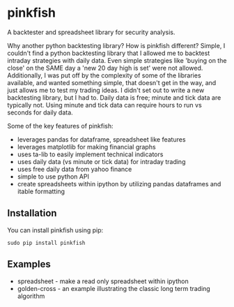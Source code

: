 pinkfish
======

A backtester and spreadsheet library for security analysis.

Why another python backtesting library?  How is pinkfish different?
Simple, I couldn't find a python backtesting library that I allowed me to backtest intraday strategies with daily data.  Even simple strategies like 'buying on the close' on the SAME day a 'new 20 day high is set' were not allowed.  Additionally, I was put off by the complexity of some of the libraries available, and wanted something simple, that doesn't get in the way, and just allows me to test my trading ideas.  I didn't set out to write a new backtesting library, but I had to.  Daily data is free; minute and tick data are typically not.  Using minute and tick data can require hours to run vs seconds for daily data.

Some of the key features of pinkfish:
 - leverages pandas for dataframe, spreadsheet like features
 - leverages matplotlib for making financial graphs
 - uses ta-lib to easily implement technical indicators
 - uses daily data (vs minute or tick data) for intraday trading
 - uses free daily data from yahoo finance
 - simple to use python API
 - create spreadsheets within ipython by utilizing pandas dataframes and itable formatting

## Installation
You can install pinkfish using pip:
```
sudo pip install pinkfish
```

## Examples
 - spreadsheet - make a read only spreadsheet within ipython
 - golden-cross - an example illustrating the classic long term trading algorithm


